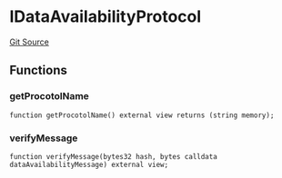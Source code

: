 # IDataAvailabilityProtocol
[Git Source](https://github.com/agglayer/agglayer-contracts/blob/a8bf2955890e7123a84542ced57636d763299651/contracts/v2/interfaces/IDataAvailabilityProtocol.sol)


## Functions
### getProcotolName


```solidity
function getProcotolName() external view returns (string memory);
```

### verifyMessage


```solidity
function verifyMessage(bytes32 hash, bytes calldata dataAvailabilityMessage) external view;
```

